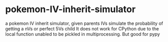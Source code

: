# pokemon-IV-inherit-simulator
a pokemon IV inherit simulator, given parents IVs simulate the probability of getting a nVs or perfect 5Vs child
It does not work for CPython due to the local function unabled to be pickled in multiprocessing. But good for pypy
